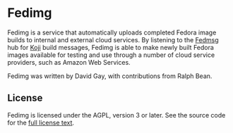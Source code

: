 # Fedimg

Fedimg is a service that automatically uploads completed Fedora image builds to
internal and external cloud services. By listening to the
[Fedmsg](http://www.fedmsg.com/en/latest/) hub for
[Koji](http://koji.fedoraproject.org/koji/) build messages, Fedimg is able to
make newly built Fedora images available for testing and use through a number
of cloud service providers, such as Amazon Web Services.

Fedimg was written by David Gay, with contributions from Ralph Bean.

## License

Fedimg is licensed under the AGPL, version 3 or later. See the source code for
the [full license
text](https://github.com/fedora-infra/fedimg/blob/develop/LICENSE).

